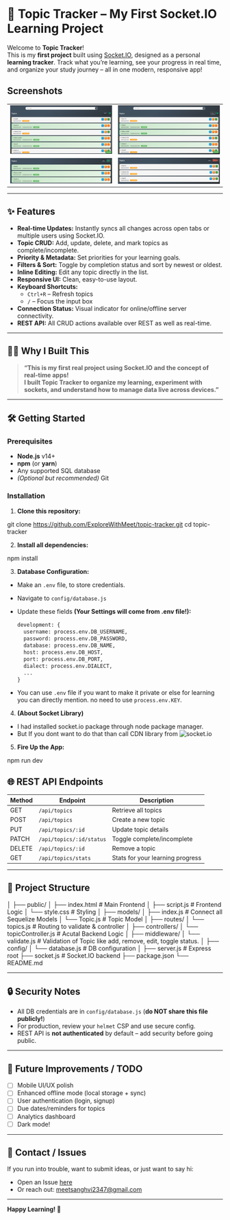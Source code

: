 # 🚀 Topic Tracker – My First Socket.IO Learning Project

Welcome to **Topic Tracker**!  
This is my **first project** built using [Socket.IO](https://socket.io/), designed as a personal **learning tracker**. Track what you’re learning, see your progress in real time, and organize your study journey – all in one modern, responsive app!

## Screenshots

<table>
  <tr>
    <td><img src="public/assets/SS1.png" alt="SS1" width="300"/></td>
    <td><img src="public/assets/SS2.png" alt="SS2" width="300"/></td>
  </tr>
  <tr>
    <td><img src="public/assets/SS3.png" alt="SS3" width="300"/></td>
    <td><img src="public/assets/SS4.png" alt="SS4" width="300"/></td>
  </tr>
</table>

---

## ✨ Features

- **Real-time Updates:** Instantly syncs all changes across open tabs or multiple users using Socket.IO.
- **Topic CRUD:** Add, update, delete, and mark topics as complete/incomplete.
- **Priority & Metadata:** Set priorities for your learning goals.
- **Filters & Sort:** Toggle by completion status and sort by newest or oldest.
- **Inline Editing:** Edit any topic directly in the list.
- **Responsive UI:** Clean, easy-to-use layout.
- **Keyboard Shortcuts:**
  - `Ctrl+R` – Refresh topics
  - `/` – Focus the input box
- **Connection Status:** Visual indicator for online/offline server connectivity.
- **REST API:** All CRUD actions available over REST as well as real-time.

---

## 🧑‍💻 Why I Built This

> **“This is my first real project using Socket.IO and the concept of real-time apps!  
> I built Topic Tracker to organize my learning, experiment with sockets, and understand how to manage data live across devices.”**

---

## 🛠️ Getting Started

### Prerequisites

- **Node.js** v14+
- **npm** (or **yarn**)
- Any supported SQL database
- _(Optional but recommended)_ Git

### Installation

1. **Clone this repository:**

git clone https://github.com/ExploreWithMeet/topic-tracker.git
cd topic-tracker

2. **Install all dependencies:**

npm install

3. **Database Configuration:**

- Make an `.env` file, to store credentials.
- Navigate to `config/database.js`
- Update these fields **(Your Settings will come from .env file!):**

  ```
  development: {
    username: process.env.DB_USERNAME,
    password: process.env.DB_PASSWORD,
    database: process.env.DB_NAME,
    host: process.env.DB_HOST,
    port: process.env.DB_PORT,
    dialect: process.env.DIALECT,
    ...
  }
  ```

- You can use `.env` file if you want to make it private or else for learning you can directly mention. no need to use `process.env.KEY`.

4. **(About Socket Library)**

- I had installed socket.io package through node package manager.
- But If you dont want to do that than call CDN library from ![socket.io](https://socket.io/docs/v4/client-installation/)

5. **Fire Up the App:**

npm run dev

## 🌐 REST API Endpoints

| Method | Endpoint                 | Description                      |
| ------ | ------------------------ | -------------------------------- |
| GET    | `/api/topics`            | Retrieve all topics              |
| POST   | `/api/topics`            | Create a new topic               |
| PUT    | `/api/topics/:id`        | Update topic details             |
| PATCH  | `/api/topics/:id/status` | Toggle complete/incomplete       |
| DELETE | `/api/topics/:id`        | Remove a topic                   |
| GET    | `/api/topics/stats`      | Stats for your learning progress |

---

## 🧩 Project Structure

│
├── public/
│ ├── index.html # Main Frontend
│ ├── script.js # Frontend Logic
│ └── style.css # Styling
│
├── models/
│ ├── index.js # Connect all Sequelize Models
│ └── Topic.js # Topic Model
│
├── routes/
│ └── topics.js # Routing to validate & controller
│
├── controllers/
│ └── topicController.js # Acutal Backend Logic
│
├── middleware/
│ └── validate.js # Validation of Topic like add, remove, edit, toggle status.
│
├── config/
│ └── database.js # DB configuration
│
├── server.js # Express root
├── socket.js # Socket.IO backend
├── package.json
└── README.md

---

## 🔒 Security Notes

- All DB credentials are in `config/database.js` (**do NOT share this file publicly!**)
- For production, review your `helmet` CSP and use secure config.
- REST API is **not authenticated** by default – add security before going public.

---

## 📝 Future Improvements / TODO

- [ ] Mobile UI/UX polish
- [ ] Enhanced offline mode (local storage + sync)
- [ ] User authentication (login, signup)
- [ ] Due dates/reminders for topics
- [ ] Analytics dashboard
- [ ] Dark mode!

---

## 📧 Contact / Issues

If you run into trouble, want to submit ideas, or just want to say hi:

- Open an Issue [here](https://github.com/ExploreWithMeet/topic-tracker/issues)
- Or reach out: meetsanghvi2347@gmail.com

---

**Happy Learning! 🚀**
